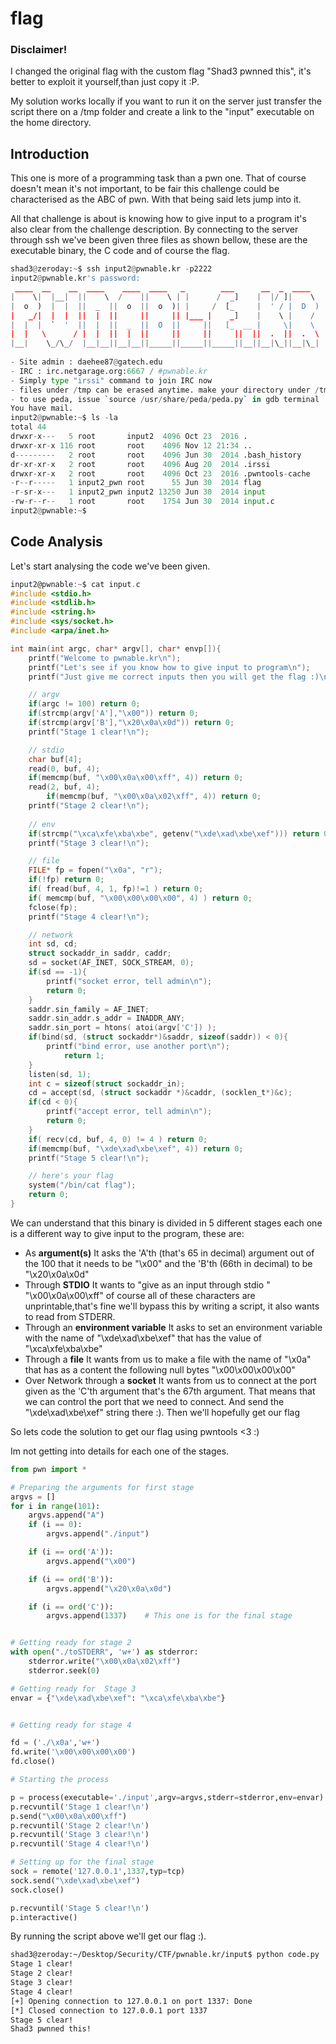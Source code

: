 # flag

### Disclaimer!

I changed the original flag with the custom flag "Shad3 pwnned this", it's better to exploit it yourself,than just copy it :P.

My solution works locally if you want to run it on the server just transfer the script there on a 
/tmp folder and create a link to the "input" executable on the home directory.
## Introduction

This one is more of a programming task than a pwn one. That of course doesn't mean it's not important, to be fair this challenge could be characterised as the ABC of pwn. With that being said lets jump into it.

All that challenge is about is knowing how to give input to a program it's also clear from the challenge description. By connecting to the server through ssh we've been given three files as shown bellow, these are the executable binary, the C code and of course the flag.
```python
shad3@zeroday:~$ ssh input2@pwnable.kr -p2222
input2@pwnable.kr's password: 
 ____  __    __  ____    ____  ____   _        ___      __  _  ____  
|    \|  |__|  ||    \  /    ||    \ | |      /  _]    |  |/ ]|    \ 
|  o  )  |  |  ||  _  ||  o  ||  o  )| |     /  [_     |  ' / |  D  )
|   _/|  |  |  ||  |  ||     ||     || |___ |    _]    |    \ |    / 
|  |  |  `  '  ||  |  ||  _  ||  O  ||     ||   [_  __ |     \|    \ 
|  |   \      / |  |  ||  |  ||     ||     ||     ||  ||  .  ||  .  \
|__|    \_/\_/  |__|__||__|__||_____||_____||_____||__||__|\_||__|\_|
                                                                     
- Site admin : daehee87@gatech.edu
- IRC : irc.netgarage.org:6667 / #pwnable.kr
- Simply type "irssi" command to join IRC now
- files under /tmp can be erased anytime. make your directory under /tmp
- to use peda, issue `source /usr/share/peda/peda.py` in gdb terminal
You have mail.
input2@pwnable:~$ ls -la
total 44
drwxr-x---   5 root       input2  4096 Oct 23  2016 .
drwxr-xr-x 116 root       root    4096 Nov 12 21:34 ..
d---------   2 root       root    4096 Jun 30  2014 .bash_history
dr-xr-xr-x   2 root       root    4096 Aug 20  2014 .irssi
drwxr-xr-x   2 root       root    4096 Oct 23  2016 .pwntools-cache
-r--r-----   1 input2_pwn root      55 Jun 30  2014 flag
-r-sr-x---   1 input2_pwn input2 13250 Jun 30  2014 input
-rw-r--r--   1 root       root    1754 Jun 30  2014 input.c
input2@pwnable:~$
```


## Code Analysis

Let's start analysing the code we've been given.
```c
input2@pwnable:~$ cat input.c
#include <stdio.h>
#include <stdlib.h>
#include <string.h>
#include <sys/socket.h>
#include <arpa/inet.h>

int main(int argc, char* argv[], char* envp[]){
	printf("Welcome to pwnable.kr\n");
	printf("Let's see if you know how to give input to program\n");
	printf("Just give me correct inputs then you will get the flag :)\n");

	// argv
	if(argc != 100) return 0;
	if(strcmp(argv['A'],"\x00")) return 0;
	if(strcmp(argv['B'],"\x20\x0a\x0d")) return 0;
	printf("Stage 1 clear!\n");	

	// stdio
	char buf[4];
	read(0, buf, 4);
	if(memcmp(buf, "\x00\x0a\x00\xff", 4)) return 0;
	read(2, buf, 4);
        if(memcmp(buf, "\x00\x0a\x02\xff", 4)) return 0;
	printf("Stage 2 clear!\n");
	
	// env
	if(strcmp("\xca\xfe\xba\xbe", getenv("\xde\xad\xbe\xef"))) return 0;
	printf("Stage 3 clear!\n");

	// file
	FILE* fp = fopen("\x0a", "r");
	if(!fp) return 0;
	if( fread(buf, 4, 1, fp)!=1 ) return 0;
	if( memcmp(buf, "\x00\x00\x00\x00", 4) ) return 0;
	fclose(fp);
	printf("Stage 4 clear!\n");	

	// network
	int sd, cd;
	struct sockaddr_in saddr, caddr;
	sd = socket(AF_INET, SOCK_STREAM, 0);
	if(sd == -1){
		printf("socket error, tell admin\n");
		return 0;
	}
	saddr.sin_family = AF_INET;
	saddr.sin_addr.s_addr = INADDR_ANY;
	saddr.sin_port = htons( atoi(argv['C']) );
	if(bind(sd, (struct sockaddr*)&saddr, sizeof(saddr)) < 0){
		printf("bind error, use another port\n");
    		return 1;
	}
	listen(sd, 1);
	int c = sizeof(struct sockaddr_in);
	cd = accept(sd, (struct sockaddr *)&caddr, (socklen_t*)&c);
	if(cd < 0){
		printf("accept error, tell admin\n");
		return 0;
	}
	if( recv(cd, buf, 4, 0) != 4 ) return 0;
	if(memcmp(buf, "\xde\xad\xbe\xef", 4)) return 0;
	printf("Stage 5 clear!\n");

	// here's your flag
	system("/bin/cat flag");	
	return 0;
}
```
We can understand that this binary is divided in 5 different stages each one is a different way to give input to the program, these are:
- As **argument(s)**
    It asks the 'A'th (that's 65 in decimal) argument out of the 100 that it needs to be "\x00" and the 'B'th (66th in decimal) to be "\x20\x0a\x0d"
- Through **STDIO**
    It wants to "give as an input through stdio "  "\x00\x0a\x00\xff" of course all of these characters are unprintable,that's fine we'll bypass this by writing a script, it also wants to read from STDERR.
- Through an **environment variable**
    It asks to set an environment variable with the name of "\xde\xad\xbe\xef" that has the value of "\xca\xfe\xba\xbe"
- Through a **file**
    It wants from us to make a file with the name of "\x0a" that has as a content the following null bytes "\x00\x00\x00\x00"
- Over Network through a **socket**
    It wants from us to connect at the port given as the 'C'th argument that's the 67th argument. That means that we can control the port that we need to connect. And send the "\xde\xad\xbe\xef" string there :). Then we'll hopefully get our flag


So lets code the solution to get our flag using pwntools <3 :)

Im not getting into details for each one of the stages.



```python
from pwn import *

# Preparing the arguments for first stage
argvs = []
for i in range(101):
    argvs.append("A")
    if (i == 0):
        argvs.append("./input")

    if (i == ord('A')):
        argvs.append("\x00")

    if (i == ord('B')):
        argvs.append("\x20\x0a\x0d")

    if (i == ord('C')):
        argvs.append(1337)    # This one is for the final stage


# Getting ready for stage 2
with open("./toSTDERR", 'w+') as stderror:
    stderror.write("\x00\x0a\x02\xff")
    stderror.seek(0)

# Getting ready for  Stage 3
envar = {"\xde\xad\xbe\xef": "\xca\xfe\xba\xbe"}


# Getting ready for stage 4

fd = ('./\x0a','w+')
fd.write('\x00\x00\x00\x00')
fd.close()

# Starting the process

p = process(executable='./input',argv=argvs,stderr=stderror,env=envar)
p.recvuntil('Stage 1 clear!\n')
p.send("\x00\x0a\x00\xff")
p.recvuntil('Stage 2 clear!\n')
p.recvuntil('Stage 3 clear!\n')
p.recvuntil('Stage 4 clear!\n')

# Setting up for the final stage
sock = remote('127.0.0.1',1337,typ=tcp)
sock.send("\xde\xad\xbe\xef")
sock.close()

p.recvuntil('Stage 5 clear!\n')
p.interactive()
```
By running the script above we'll get our flag :).

```bash
shad3@zeroday:~/Desktop/Security/CTF/pwnable.kr/input$ python code.py
Stage 1 clear!
Stage 2 clear!
Stage 3 clear!
Stage 4 clear!
[+] Opening connection to 127.0.0.1 on port 1337: Done
[*] Closed connection to 127.0.0.1 port 1337
Stage 5 clear!
Shad3 pwnned this!
```
